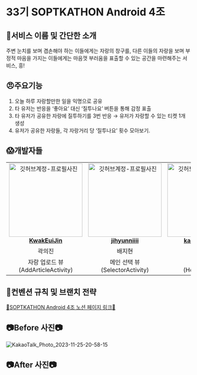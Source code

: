 # 33기 SOPTKATHON Android 4조

## 💢서비스 이름 및 간단한 소개
주변 눈치를 보며 겸손해야 하는 이들에게는 자랑의 창구를, 다른 이들의 자랑을 보며 부정적 마음을 가지는 이들에게는 마음껏 부러움을 표출할 수 있는 공간을 마련해주는 서비스, 흥!

## 😠주요기능
1) 오늘 하루 자랑할만한 일을 익명으로 공유
2) 타 유저는 반응을 ‘좋아요’ 대신 ‘질투나요’ 버튼을 통해 감정 표출
3) 타 유저가 공유한 자랑에 질투하기를 3번 반응 → 유저가 자랑할 수 있는 티켓 1개 생성
4) 유저가 공유한 자랑들, 각 자랑거리 당 ‘질투나요’ 횟수 모아보기.

<h2> 😱개발자들 </h2>

<table align="center">
    <tr align="center">
        <td style="min-width: 150px;">
            <a href="https://github.com/KwakEuiJin">
              <img src="https://avatars.githubusercontent.com/u/93872496?v=4" width="200" alt="깃허브계정-프로필사진">
              <br />
              <b>KwakEuiJin</b>
            </a>
        </td>
      <td style="min-width: 150px;">
            <a href="https://github.com/jihyunniiii">
              <img src="https://avatars.githubusercontent.com/u/103172971?v=4" width="200" alt="깃허브계정-프로필사진">
              <br />
              <b>jihyunniiii</b>
            </a>
        </td>
      <td style="min-width: 150px;">
            <a href="https://github.com/kangyuri1114">
              <img src="https://avatars.githubusercontent.com/u/83583757?v=4" width="200" alt="깃허브계정-프로필사진">
              <br />
              <b>kangyuri1114</b>
            </a>
        </td>
      <td style="min-width: 150px;">
            <a href="https://github.com/Junseo511">
              <img src="https://avatars.githubusercontent.com/u/127238018?v=4" width="200" alt="깃허브계정-프로필사진">
              <br />
              <b>Junseo511</b>
            </a>
        </td>
    </tr>
    <tr align="center">
        <td>
            곽의진 <br/>
      </td>
       <td>
            배지현 <br/>
      </td>
       <td>
            강유리 <br/>
      </td>
       <td>
            최준서 <br/>
      </td>
    </tr>
    <tr align="center">
        <td>
            자랑 업로드 뷰<br/>(AddArticleActivity)<br/>
      </td>
       <td>
            메인 선택 뷰<br/>(SelectorActivity)<br/>
      </td>
       <td>
            진입 뷰<br/>(HomeActivity)<br/>
      </td>
       <td>
            자랑 모음 뷰<br/>(MyPageActivity)<br/>
      </td>
    </tr>
</table>

## 📝컨벤션 규칙 및 브랜치 전략
[📘SOPTKATHON Android 4조 노션 페이지 링크📘](https://titanium-antique-5c8.notion.site/82c94939022248c285bfc8b2402c3cdf?pvs=4)


## 📷Before 사진📷
![KakaoTalk_Photo_2023-11-25-20-58-15](https://github.com/33th-SOPT-SOPKATHON-4/Android/assets/93872496/30c79c78-252a-41fb-b4fe-33db98ffb4b6)

## 📷After 사진📷
